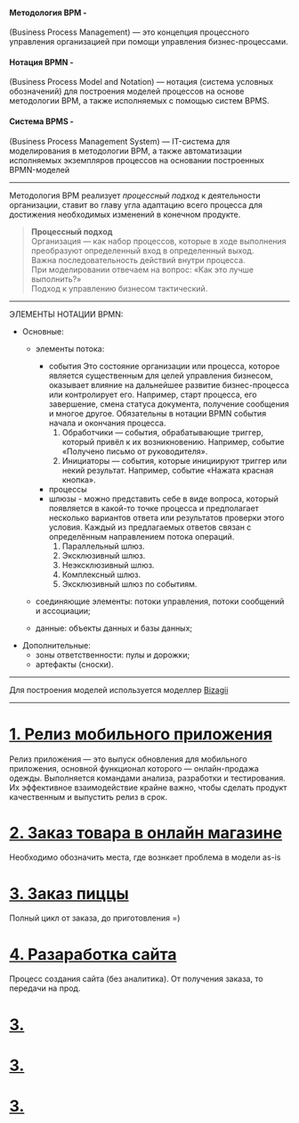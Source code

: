 #### Методология BPM -    
(Business Process Management) — это концепция процессного управления организацией при помощи управления бизнес-процессами.        
#### Нотация BPMN -          
(Business Process Model and Notation) — нотация (система условных обозначений) для построения моделей процессов на основе методологии BPM, а также исполняемых с помощью систем BPMS.
#### Система BPMS -      
(Business Process Management System) — IT-система для моделирования в    методологии BPM, а также автоматизации исполняемых экземпляров процессов на основании построенных BPMN-моделей
______________
Методология BPM реализует *процессный подход* к деятельности организации, ставит во главу угла адаптацию всего процесса для достижения необходимых изменений в конечном продукте.    
    
> **Процессный подход**                
> Организация — как набор процессов, которые в ходе выполнения преобразуют определенный вход в определенный выход.               
> Важна последовательность действий внутри  процесса.                       
> При моделировании отвечаем на вопрос: «Как это лучше выполнить?»                 
> Подход к управлению бизнесом тактический.                
__________________
ЭЛЕМЕНТЫ НОТАЦИИ BPMN:       
- Основные:                                        
    - элементы потока: 
        - события Это состояние организации или процесса, которое является существенным для целей управления бизнесом, оказывает влияние на дальнейшее развитие бизнес-процесса или контролирует его. Например, старт процесса, его завершение, смена статуса документа, получение сообщения и многое другое. Обязательны в нотации BPMN события начала и окончания процесса.
            1) Обработчики — события, обрабатывающие триггер, который привёл к их возникновению. Например, событие «Получено письмо от руководителя».
            2) Инициаторы — события, которые инициируют триггер или некий результат. Например, событие «Нажата красная кнопка».
        - процессы 
        - шлюзы - можно представить себе в виде вопроса, который появляется в какой-то точке процесса и предполагает несколько вариантов ответа или результатов проверки этого условия. Каждый из предлагаемых ответов связан с определённым направлением потока операций. 
            1) Параллельный шлюз. 
            2) Эксклюзивный шлюз.
            3) Неэксклюзивный шлюз.
            4) Комплексный шлюз.
            5) Эксклюзивный шлюз по событиям.
                            
    - соединяющие элементы: потоки управления, потоки сообщений и ассоциации;                    
    - данные: объекты данных и базы данных;                  
- Дополнительные:                         
    - зоны ответственности: пулы и дорожки;                    
    - артефакты (сноски).                     
______________________
Для построения моделей используется моделлер [Bizagii](https://www.bizagi.com/en/platform/modeler)
____________________
# [1. Релиз мобильного приложения](https://github.com/kornilovaap/Business_process_modeling/blob/main/BPMN/BPMN_%D0%9F%D0%BE%D0%B4%D0%B3%D0%BE%D1%82%D0%BE%D0%B2%D0%BA%D0%B0_%D1%80%D0%B5%D0%BB%D0%B8%D0%B7%D0%B0_%D0%BF%D1%80%D0%B8%D0%BB%D0%BE%D0%B6%D0%B5%D0%BD%D0%B8%D1%8F.png)             
Релиз приложения — это выпуск обновления для мобильного приложения, основной функционал которого — онлайн-продажа одежды. Выполняется командами анализа, разработки и тестирования. Их эффективное взаимодействие крайне важно, чтобы сделать продукт качественным и выпустить релиз в срок.            
          
# [2. Заказ товара в онлайн магазине ](https://github.com/kornilovaap/Business_process_modeling/blob/main/BPMN/%D0%97%D0%B0%D0%BA%D0%B0%D0%B7%20%D0%BE%D0%BD%D0%BB%D0%B0%D0%B9%D0%BD.png)      
Необходимо обозначить места, где вознкает проблема в модели as-is                   
                       
# [3. Заказ пиццы](https://github.com/kornilovaap/Business_process_modeling/blob/main/BPMN/BPMN_%D0%97%D0%B0%D0%BA%D0%B0%D0%B7_%D0%BF%D0%B8%D1%86%D1%86%D1%8B.png)               
Полный цикл от заказа, до приготовления =)    
                    
# [4. Разаработка сайта](https://github.com/kornilovaap/Business_process_modeling/blob/main/BPMN/BPMN_%D0%97%D0%B0%D0%BA%D0%B0%D0%B7_%D0%BD%D0%B0_%D1%80%D0%B0%D0%B7%D1%80%D0%B0%D0%B1%D0%BE%D1%82%D0%BA%D1%83.png)   
Процесс создания сайта (без аналитика). От получения заказа, то передачи на прод.  
                    
# [3. ]()                 
                    
# [3. ]()                 
                    
# [3. ]()                 
                    

